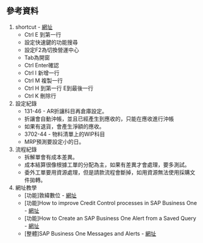 ## 參考資料
1. shortcut - [網址](https://www.youtube.com/watch?v=4jB8bIqBXCY)
   + Ctrl E 到第一行
   + 設定快速鍵的功能搜尋
   + 設定F2為切換營運中心
   + Tab為開窗
   + Ctrl Enter確認
   + Ctrl I 新增一行
   + Ctrl M 複製一行
   + Ctrl H 到第一行  E到最後一行
   + Ctrl K 刪除行
2. 設定紀錄
   +  131-46 - AR折讓科目再倉庫設定。
   +  折讓會自動沖帳，並且已經產生到應收的，只能在應收進行沖帳
   +  如果有退貨，會產生淨額的應收。
   +  3702-44 - 物料清單上的WIP科目
   +  MRP預測要設定小的日。
3. 流程紀錄
   + 拆解單會有成本差異。
   + 成本結算很像根據工單的分配為主，如果有差異才會處理，要多測試。
   + 委外工單要用資源處理，但是請款流程會斷掉，如用資源無法使用採購文件拋轉。
4. 網址教學
   + [功能]敦緯數位 - [網址](https://www.youtube.com/@sapbusinessone1981/videos)
   + [功能]How to improve Credit Control processes in SAP Business One - [網址](https://www.youtube.com/watch?v=NLykW7bg-Ao)
   + [功能]How to Create an SAP Business One Alert from a Saved Query - [網址](https://www.youtube.com/watch?v=H1SdVrQhZLc)
   + [整體]SAP Business One Messages and Alerts - [網址](https://www.youtube.com/watch?v=zrv0li49tZQ)
